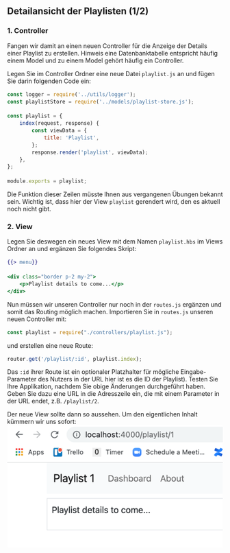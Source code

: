 ## Detailansicht der Playlisten (1/2)

### 1. Controller
Fangen wir damit an einen neuen Controller für die Anzeige der Details einer Playlist zu erstellen. Hinweis eine Datenbanktabelle entspricht häufig einem Model und zu einem Model gehört häufig ein Controller.

Legen Sie im Controller Ordner eine neue Datei `playlist.js` an und fügen Sie darin folgenden Code ein:

~~~ js
const logger = require('../utils/logger'); 
const playlistStore = require('../models/playlist-store.js'); 
 
const playlist = { 
    index(request, response) { 
        const viewData = { 
            title: 'Playlist', 
        }; 
        response.render('playlist', viewData); 
    }, 
}; 
 
module.exports = playlist; 
~~~

Die Funktion dieser Zeilen müsste Ihnen aus vergangenen Übungen bekannt sein. Wichtig ist, dass hier der View `playlist` gerendert wird, den es aktuell noch nicht gibt.

### 2. View 
Legen Sie deswegen ein neues View mit dem Namen `playlist.hbs` im Views Ordner an und ergänzen Sie folgendes Skript:
~~~ handlebars
{{> menu}} 
 
<div class="border p-2 my-2"> 
    <p>Playlist details to come...</p> 
</div> 
~~~

Nun müssen wir unseren Controller nur noch in der `routes.js` ergänzen und somit das Routing möglich machen. Importieren Sie in `routes.js` unseren neuen Controller mit:

```js 
const playlist = require("./controllers/playlist.js");
```

und erstellen eine neue Route:

``` js
router.get('/playlist/:id', playlist.index);
```

Das `:id` ihrer Route ist ein optionaler Platzhalter für mögliche Eingabe-Parameter des Nutzers in der URL hier ist es die ID der Playlist). Testen Sie Ihre Applikation, nachdem Sie obige Änderungen durchgeführt haben. Geben Sie dazu eine URL in die Adresszeile ein, die mit einem Parameter in der URL endet, z.B. `/playlist/2`.

Der neue View sollte dann so aussehen. Um den eigentlichen Inhalt kümmern wir uns sofort:  
![img.png](img/Anpassung_05.png)